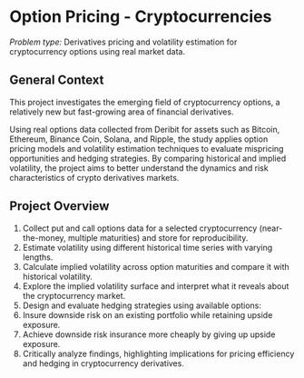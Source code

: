 # Option Pricing - Cryptocurrencies

*Problem type:* Derivatives pricing and volatility estimation for cryptocurrency options using real market data.


## General Context
This project investigates the emerging field of cryptocurrency options, a relatively new but fast-growing area of financial derivatives. 

Using real options data collected from Deribit for assets such as Bitcoin, Ethereum, Binance Coin, Solana, and Ripple, the study applies option pricing models and volatility estimation techniques to evaluate mispricing opportunities and hedging strategies. By comparing historical and implied volatility, the project aims to better understand the dynamics and risk characteristics of crypto derivatives markets.


## Project Overview
1. Collect put and call options data for a selected cryptocurrency (near-the-money, multiple maturities) and store for reproducibility.
2. Estimate volatility using different historical time series with varying lengths.
3. Calculate implied volatility across option maturities and compare it with historical volatility.
4. Explore the implied volatility surface and interpret what it reveals about the cryptocurrency market.
5. Design and evaluate hedging strategies using available options:
6. Insure downside risk on an existing portfolio while retaining upside exposure.
7. Achieve downside risk insurance more cheaply by giving up upside exposure.
8. Critically analyze findings, highlighting implications for pricing efficiency and hedging in cryptocurrency derivatives.
